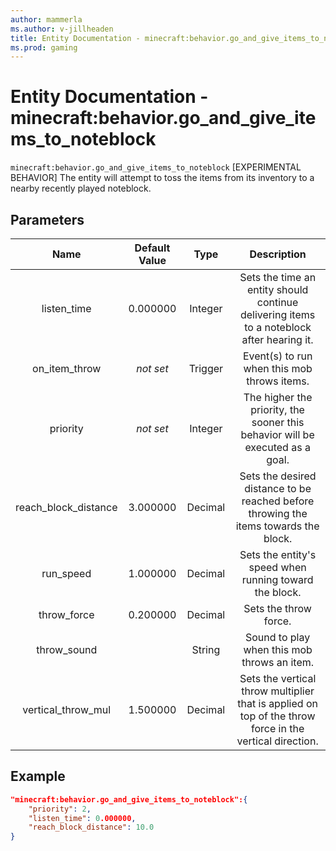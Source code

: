 ```yaml
---
author: mammerla
ms.author: v-jillheaden
title: Entity Documentation - minecraft:behavior.go_and_give_items_to_noteblock
ms.prod: gaming
---
```


# Entity Documentation - minecraft:behavior.go_and_give_items_to_noteblock

`minecraft:behavior.go_and_give_items_to_noteblock` [EXPERIMENTAL BEHAVIOR] The entity will attempt to toss the items from its inventory to a nearby recently played noteblock.

## Parameters

| Name| Default Value| Type| Description |
|:-----------:|:-----------:|:-----------:|:-----------:|
| listen_time| 0.000000| Integer | Sets the time an entity should continue delivering items to a noteblock after hearing it. |
| on_item_throw| *not set* | Trigger| Event(s) to run when this mob throws items. |
|priority|*not set*|Integer|The higher the priority, the sooner this behavior will be executed as a goal.|
| reach_block_distance| 3.000000| Decimal| Sets the desired distance to be reached before throwing the items towards the block. |
| run_speed| 1.000000| Decimal| Sets the entity's speed when running toward the block. |
| throw_force| 0.200000| Decimal| Sets the throw force. |
| throw_sound| | String|Sound to play when this mob throws an item. |
| vertical_throw_mul| 1.500000| Decimal| Sets the vertical throw multiplier that is applied on top of the throw force in the vertical direction. |

## Example

```json
"minecraft:behavior.go_and_give_items_to_noteblock":{
    "priority": 2,
    "listen_time": 0.000000,
    "reach_block_distance": 10.0
}
```
